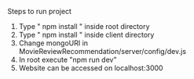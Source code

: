 Steps to run project

1. Type " npm install " inside root directory
2. Type " npm install " inside client directory
3. Change mongoURI in MovieReviewRecommendation/server/config/dev.js 
4. In root execute "npm run dev"
5. Website can be accessed on localhost:3000